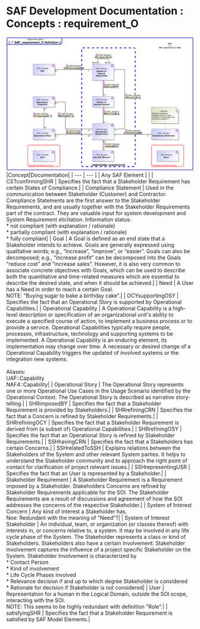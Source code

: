 # SAF Development Documentation : Concepts : requirement_O 
![SAF_requirement_O Definition.svg](./diagrams/SAF_requirement_O-Definition.svg)
|Concept|Documentation|
| --- | --- |
| Any SAF Element | |
| CSTconfirmingSHR | Specifies the fact that a Stakeholder Requirement has certain States of Compliance.|
| Compliance Statement | Used in the communication between Stakeholder (Customer) and Contractor. Compliance Statements are the first answer to the Stakeholder Requirements, and are usually together with the Stakeholder Requirements part of the contract. They are valuable input for system development and System Requirement elicitation. Information status:<br>* not compliant (with explanation / rationale)<br>* partially compliant (with explanation / rationale)<br>* fully compliant|
| Goal | A Goal is defined as an end state that a Stakeholder intends to achieve. Goals are generally expressed using qualitative words; e.g., “increase”, “improve”, or “easier”. Goals can also be decomposed; e.g., “increase profit” can be decomposed into the Goals “reduce cost” and “increase sales”. However, it is also very common to associate concrete objectives with Goals, which can be used to describe both the quantitative and time-related measures which are essential to describe the desired state, and when it should be achieved.|
| Need | A User has a Need in order to reach a certain Goal.<br>NOTE: "Buying sugar to bake a birthday cake".|
| OCYsupportingOSY | Specifies the fact that an Operational Story is supported by Operational Capabilities.|
| Operational Capability | A Operational Capability is a high-level description or specification of an organizational unit's ability to execute a specified course of action, to implement a business process or to provide a service. Operational Capabilities typically require people, processes, infrastructure, technology and supporting systems to be implemented.  A Operational Capability is an enduring element, its implementation may change over time. A necessary or desired change of a Operational Capability triggers the updated of involved systems or the integration new systems.<br><br>Aliases:<br>UAF::Capability<br>NAF4::Capability|
| Operational Story | The Operational Story represents one or more Operational Use Cases in the Usage Scenario identified by the Operational Context. The Operational Story is described as narrative story-telling.|
| SHRimposedBY | Specifies the fact that a Stakeholder Requirement is provided by Stakeholders.|
| SHRrefiningCRN | Specifies the fact that a Concern is refined by Stakeholder Requirements.|
| SHRrefiningOCY | Specifies the fact that a Stakeholder Requirement is derived from (a subset of) Operational Capabilities.|
| SHRrefiningOSY | Specifies the fact that an Operational Story is refined by Stakeholder Requirements.|
| SSHhavingCRN | Specifies the fact that a Stakeholders has certain Concerns.|
| SSHrelatedToSSH | Explains relations between the Stakeholders of the System and other relevant System parties. It helps to understand the Stakeholder community and to approach the right point of contact for clarification of project relevant issues.|
| SSHrepresentingUSR | Specifies the fact that an User is represented by a Stakeholder.|
| Stakeholder Requirement | A Stakeholder Requirement is a Requirement imposed by a Stakeholder. Stakeholders Concerns are refined by Stakeholder Requirements applicable for the SOI. The Stakeholder Requirements are a result of discussions and agreement of how the SOI addresses the concerns of the respective Stakeholder.|
| System of Interest Concern | Any kind of interest a Stakeholder has. <br>Noe: Redundant with the meaning of "Need"?|
| System of Interest Stakeholder | An individual, team, or organization (or classes thereof) with interests in, or concerns relative to, a system. It may be involved in any life cycle phase of the System. The Stakeholder represents a class or kind of Stakeholders. Stakeholders also have a certain Involvement: Stakeholder involvement captures the influence of a project specific Stakeholder on the System. Stakeholder Involvement is characterized by<br>* Contact Person<br>* Kind of involvement<br>* Life Cycle Phases involved<br>* Relevance decision if and up to which degree Stakeholder is considered<br>* Rationale for decision if Stakeholder is not considered|
| User | Representation for a human in the Logical Domain, outside the SOI scope, interacting with the SOI.<br>NOTE: This seems to be highly redundant with definition "Role".|
| satisfyingSHR | Specifies the fact that a Stakeholder Requirement is satisfied by SAF Model Elements.|

